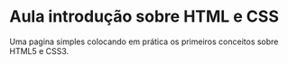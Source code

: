 # Aula introdução sobre HTML e CSS
Uma pagina simples colocando em prática os primeiros conceitos sobre HTML5 e CSS3.
